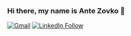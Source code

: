 ### Hi there, my name is Ante Zovko 👋

[![Gmail](https://img.shields.io/badge/Email-Contact-grey?style=for-the-badge&logo=gmail&labelColor=darkred&logoColor=white)](https://mail.google.com/mail/u/0/?view=cm&fs=1&to=antezovko.az@gmail.com&tf=1)
[![LinkedIn Follow](https://img.shields.io/badge/LinkedIn-Connect-blue?style=for-the-badge&logo=LinkedIn)](https://www.linkedin.com/in/antezovko/)
